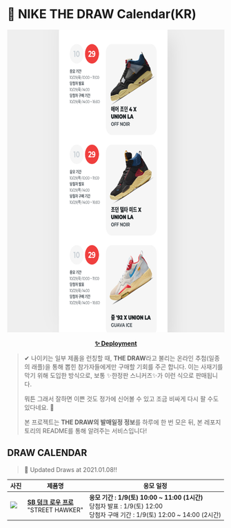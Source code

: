 # 👟 NIKE THE DRAW Calendar(KR)

<div align="center">
  <a href="https://junhoyeo.github.io/NIKE-THE-DRAW-Calendar/">
    <img src="./docs/images/preview.png" alt="Preview image of deployed application" height="700px" width="700px" />
  </a>
</div>

<p align="center">
  <a href="https://junhoyeo.github.io/NIKE-THE-DRAW-Calendar/">
    <strong>✨ Deployment</strong>
  </a>
</p>

> ✔ 나이키는 일부 제품을 런칭할 때, **THE DRAW**라고 불리는 온라인 추첨(일종의 래플)을 통해 뽑힌 참가자들에게만 구매할 기회를 주곤 합니다. 이는 사재기를 막기 위해 도입한 방식으로, 보통 ✨한정판 스니커즈✨가 이런 식으로 판매됩니다.
>
> 뭐튼 그래서 잘하면 이쁜 것도 정가에 신어볼 수 있고 조금 비싸게 다시 팔 수도 있다네요. 🤭
>
> 본 프로젝트는 **THE DRAW의 발매일정 정보**를 하루에 한 번 모은 뒤, 본 레포지토리의 README를 통해 알려주는 서비스입니다!

## DRAW CALENDAR

<!-- DRAW CALENDAR: START -->

> 👟 Updated Draws at 2021.01.08‼️

| 사진 | 제품명 | 응모 일정 |
| --- | ---- | ------- |
| <img src="https://static-breeze.nike.co.kr/kr/ko_kr/cmsstatic/product/CV1628-800/89f74715-79c9-4cd3-b702-07f8f0a53655_primary.jpg?snkrBrowse" width="256" /> | <a href="https://www.nike.com/kr/launch/t/adult-unisex/fw/action-outdoor/CV1628-800/ught32/nike-sb-dunk-low-pro-qs"><strong>SB 덩크 로우 프로</strong><br /></a> "STREET HAWKER" | <strong>응모 기간 : 1/9(토) 10:00 ~ 11:00 (1시간)</strong><br />당첨자 발표 : 1/9(토) 12:00<br />당첨자 구매 기간 : 1/9(토) 12:00 ~ 14:00 (2시간) |

<!-- DRAW CALENDAR: END -->
